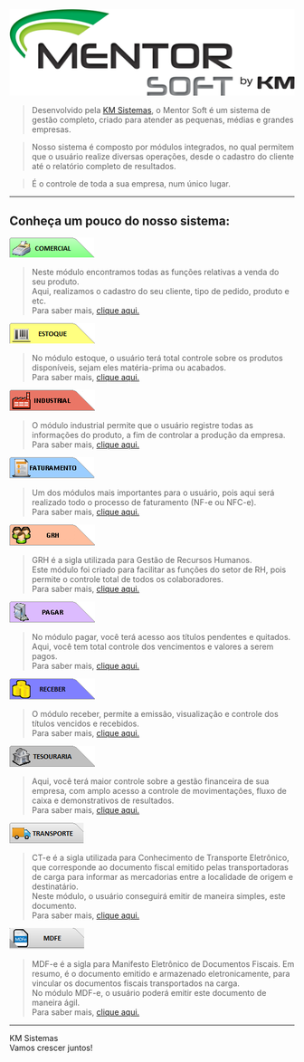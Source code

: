 
![MentorSoft](img/MentorSoft.png) 
 
 

> Desenvolvido pela <a href="http://www.kmsistemas.com.br/" target="_blank">KM Sistemas</a>, o Mentor Soft é um sistema de gestão completo, criado para atender as pequenas, médias e grandes empresas.

> Nosso sistema é composto por módulos integrados, no qual permitem que o usuário realize diversas operações, desde o cadastro do cliente até o relatório completo de resultados.

> É o controle de toda a sua empresa, num único lugar.



---
## Conheça um pouco do nosso sistema:

![Comercial](/img/modulos/comsist.png)

> Neste módulo encontramos todas as funções relativas a venda do seu produto.     
> Aqui, realizamos o cadastro do seu cliente, tipo de pedido, produto e etc.     
> Para saber mais, <a href="modulos/comercial/"> clique aqui.</a>
          
                                                                                 
       
![Estoque](/img/modulos/estsist.png)
> No módulo estoque, o usuário terá total controle sobre os produtos disponíveis, sejam eles matéria-prima ou acabados.  
> Para saber mais, <a href="modulos/estoque/"> clique aqui.</a>
  

![Industrial](/img/modulos/indsist.png)
> O módulo industrial permite que o usuário registre todas as informações do produto, a fim de controlar a produção da empresa.   
> Para saber mais, <a href="modulos/industrial/"> clique aqui.</a>

![Faturamento](/img/modulos/fatsist.png)
> Um dos módulos mais importantes para o usuário, pois aqui será realizado todo o processo de faturamento (NF-e ou NFC-e).          
> Para saber mais, <a href="modulos/faturamento/"> clique aqui.</a>

![GRH](/img/modulos/grhsist.png)
> GRH é a sigla utilizada para Gestão de Recursos Humanos.  
Este módulo foi criado para facilitar as funções do setor de RH, pois permite o controle total de todos os colaboradores.  
> Para saber mais, <a href="modulos/grh/"> clique aqui.</a>

![Pagar](/img/modulos/pagsist.png)
> No módulo pagar, você terá acesso aos títulos pendentes e quitados.   
Aqui, você tem total controle dos vencimentos e valores a serem pagos.   
> Para saber mais, <a href="modulos/pagar/"> clique aqui.</a>

![Receber](/img/modulos/recsist.png)
> O módulo receber, permite a emissão, visualização e controle dos títulos vencidos e recebidos.  
> Para saber mais, <a href="modulos/receber/"> clique aqui.</a>

![Tesouraria](/img/modulos/tessist.png)
> Aqui, você terá maior controle sobre a gestão financeira de sua empresa, com amplo acesso a controle de movimentações, fluxo de caixa e demonstrativos de resultados.   
> Para saber mais, <a href="modulos/tesouraria/"> clique aqui.</a>

![CTE](/img/modulos/transp.png)
> CT-e é a sigla utilizada para Conhecimento de Transporte Eletrônico, que corresponde ao documento fiscal emitido pelas transportadoras de carga para informar as mercadorias entre a localidade de origem e destinatário.  
> Neste módulo, o usuário conseguirá emitir de maneira simples, este documento.   
> Para saber mais, <a href="modulos/cte/"> clique aqui.</a>

![MDFE](/img/modulos/mdfe.png)
> MDF-e é a sigla para Manifesto Eletrônico de Documentos Fiscais. Em resumo, é o documento emitido e armazenado eletronicamente, para vincular os documentos fiscais transportados na carga.  
> No módulo MDF-e, o usuário poderá emitir este documento de maneira ágil.  
> Para saber mais, <a href="modulos/mdfe/"> clique aqui.</a>

---
KM Sistemas       
Vamos crescer juntos!